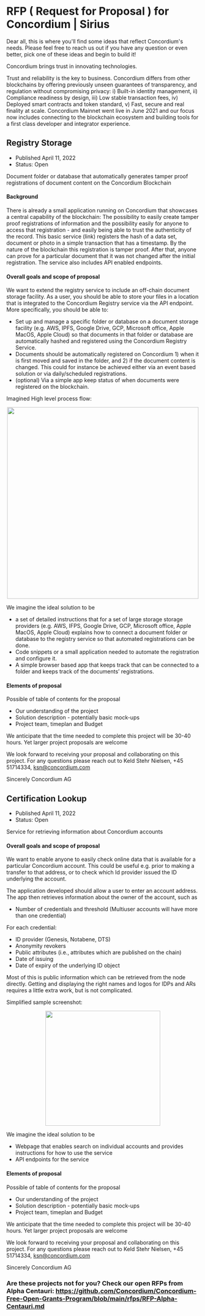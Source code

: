 # RFP ( Request for Proposal ) for Concordium | Sirius

Dear all, this is where you'll find some ideas that reflect Concordium's needs. Please feel free to reach us out if you have any question or even better, pick one of these ideas and begin to build it!

Concordium brings trust in innovating technologies. 

Trust and reliability is the key to business. Concordium differs from other blockchains by offering previously unseen guarantees of transparency, and regulation without compromising privacy: i) Built-in identity management, ii) Compliance readiness by design, iii) Low stable transaction fees, iv) Deployed smart contracts and token standard, v) Fast, secure and real finality at scale.
Concordium Mainnet went live in June 2021 and our focus now includes connecting to the blockchain ecosystem and building tools for a first class developer and integrator experience.  

  
  
  
  
  ## Registry Storage
* Published April 11, 2022
* Status: Open
  
  
Document folder or database that automatically generates tamper proof registrations of document content on the Concordium Blockchain 
  
  
#### Background
There is already a small application running on Concordium that showcases a central capability of the blockchain: The possibility to easily create tamper proof registrations of information and the possibility easily for anyone to access that registration - and easily being able to trust the authenticity of the record. 
This basic service (link) registers the hash of a data set, document or photo in a simple transaction that has a timestamp. By the nature of the blockchain this registration is tamper proof. After that, anyone can prove for a particular document that it was not changed after the initial registration. The service also includes API enabled endpoints.
  
  
#### Overall goals and scope of proposal

We want to extend the registry service to include an off-chain document storage facility. As a user, you should be able to store your files in a location that is integrated to the Concordium Registry service via the API endpoint. More specifically, you should be able to:
* Set up and manage a specific folder or database on a document storage facility (e.g. AWS, IPFS, Google Drive, GCP, Microsoft office, Apple MacOS, Apple Cloud) so that documents in that folder or database are automatically hashed and registered using the Concordium Registry Service. 
* Documents should be automatically registered on Concordium 1) when it is first moved and saved in the folder, and 2) if the document content is changed. This could for instance be achieved either via an event based solution or via daily/scheduled registrations.
* (optional) Via a simple app keep status of when documents were registered on the blockchain.  
    
Imagined High level process flow:
<p align="center">
  <img src="https://github.com/Concordium/Concordium-Free-Open-Grants-Program/blob/main/src/Registry storage example.png" style="width:500px";>
</p>
  
We imagine the ideal solution to be 
* a set of detailed instructions that for a set of large storage storage providers (e.g. AWS, IFPS, Google Drive, GCP, Microsoft office, Apple MacOS, Apple Cloud) explains how to connect a document folder or database to the registry service so that automated registrations can be done. 
* Code snippets or a small application needed to automate the registration and configure it.
* A simple browser based app that keeps track that can be connected to a folder and keeps track of the documents’ registrations.     
  

#### Elements of proposal

  Possible of table of contents for the proposal
* Our understanding of the project
* Solution description - potentially basic mock-ups 
* Project team, timeplan and Budget 

We anticipate that the time needed to complete this project will be 30-40 hours. Yet larger project proposals are welcome 

We look forward to receiving your proposal and collaborating on this project. For any questions please reach out to Keld Stehr Nielsen, +45 51714334, ksn@concordium.com

Sincerely
Concordium AG




## Certification Lookup
* Published April 11, 2022
* Status: Open

Service for retrieving information about Concordium accounts

#### Overall goals and scope of proposal
We want to enable anyone to easily check online data that is available for a particular Concordium account. This could be useful e.g. prior to making a transfer to that address, or to check which Id provider issued the ID underlying the account. 

The application developed should allow a user to enter an account address. The app then retrieves information about the owner of the account, such as
* Number of credentials and threshold (Multiuser accounts will have more than one credential)
  
 For each credential:
- ID provider (Genesis, Notabene, DTS)
- Anonymity revokers
- Public attributes (i.e., attributes which are published on  the chain)
- Date of issuing
- Date of expiry of the underlying ID object

Most of this is public information which can be retrieved from the node directly. Getting and displaying the right names and logos for IDPs and ARs requires a little extra work, but is not complicated.

Simplified sample screenshot:
<p align="center">
  <img src="https://github.com/Concordium/Concordium-Free-Open-Grants-Program/blob/main/src/Account lookup example.PNG" style="width:300px";>
</p>
    
  We imagine the ideal solution to be
- Webpage that enables search on individual accounts and provides instructions for how to use the service
- API endpoints for the service 

#### Elements of proposal

Possible of table of contents for the proposal

- Our understanding of the project
- Solution description - potentially basic mock-ups 
- Project team, timeplan and Budget 


We anticipate that the time needed to complete this project will be 30-40 hours. Yet larger project proposals are welcome 

We look forward to receiving your proposal and collaborating on this project. For any questions please reach out to Keld Stehr Nielsen, +45 51714334, ksn@concordium.com

Sincerely
Concordium AG


### Are these projects not for you? Check our open RFPs from Alpha Centauri: https://github.com/Concordium/Concordium-Free-Open-Grants-Program/blob/main/rfps/RFP-Alpha-Centauri.md



    
